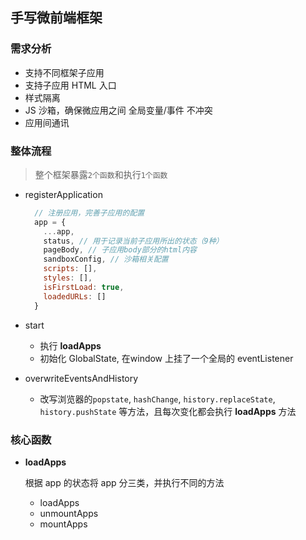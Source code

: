 ## 手写微前端框架

### 需求分析

- 支持不同框架子应用
- 支持子应用 HTML 入口
- 样式隔离
- JS 沙箱，确保微应用之间 全局变量/事件 不冲突
- 应用间通讯



### 整体流程

> 整个框架暴露`2个函数`和执行`1个函数`

- registerApplication
  ```js
    // 注册应用，完善子应用的配置
    app = {
      ...app,
      status, // 用于记录当前子应用所出的状态（9种）
      pageBody, // 子应用body部分的html内容
      sandboxConfig, // 沙箱相关配置
      scripts: [],
      styles: [],
      isFirstLoad: true,
      loadedURLs: []
    }
  ```
- start
  - 执行 **loadApps**
  - 初始化 GlobalState, 在window 上挂了一个全局的 eventListener

- overwriteEventsAndHistory
  - 改写浏览器的`popstate`, `hashChange`, `history.replaceState`, `history.pushState` 等方法，且每次变化都会执行 **loadApps** 方法


### 核心函数

- **loadApps**

  根据 app 的状态将 app 分三类，并执行不同的方法

  - loadApps
  - unmountApps
  - mountApps
